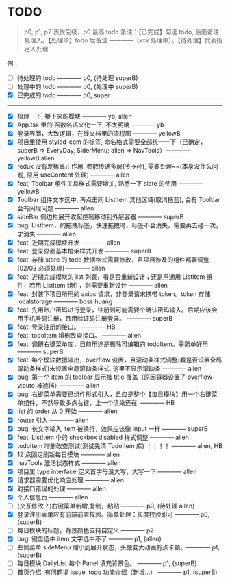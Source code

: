 # TODO

> p0, p1, p2 表优先级，p0 最高
> todo 备注：【已完成】勾选 todo, 后面备注处理人。【处理中】todo 后备注 ————（xxx 处理中）。【待处理】代表指定人处理

例：

- [ ] 待处理的 todo ———— p0, (待处理 superB)
- [ ] 处理中的 todo ———— p0, (处理中 superB)
- [x] 已完成的 todo ———— p0, super

---

- [x] 梳理一下, 接下来的模块 ———— yb, allen
- [x] App.tsx 里的 函数名语义化一下, 不太明确 ———— yb
- [x] 登录界面，大致逻辑，在线文档里的流程图 ———— yellowB
- [x] 项目里使用 styled-com 的标签, 命名格式需要全部统一一下（已确定，superB => EveryDay, SiderMenu; allen => NavTools）———— yellowB,allen
- [x] redux 没有发挥真正作用, 参数传递多层(爷->孙), 需要处理~~(本身没什么问题, 原用 useContent 处理) ———— allen
- [x] feat: Toolbar 组件工具样式需要增加, 熟悉一下 slate 的使用 ———— yellowB
- [x] Toolbar 组件文本选中, 再点击同 ListItem 其他区域(取消拖蓝), 会有 Toolbar 会有闪现问题 ———— allen
- [x] sideBar 侧边栏展开收起控制移动到外层容器 ———— superB
- [x] bug: ListItem，的拖拽标签，快速拖拽时，标签不会消失，需要再去碰一次，才消失 ———— allen
- [x] feat: 近期完成模块开发 ———— allen
- [x] feat: 登录界面基本框架样式开发 ———— superB
- [x] feat: 存储 store 的 todo 数据格式需要修改，且项目涉及的组件都要调整(02/03 必须处理) ———— allen
- [x] feat: 近期完成模块的 list 列表，看是否重新设计；还是用通用 ListItem 组件，若用 ListItem 组件，则需要重新设计 ———— allen
- [x] feat: 封装下项目所用的 axios 请求，非登录请求携带 token。token 存储 localstorage ———— boss huang
- [x] feat: 先用账户密码进行登录，注册则可能需要个确认密码输入。后期应该会用手机号码注册，且用验证码注册登录。 ———— superB
- [x] feat: 登录注册的接口。 ———— HB
- [x] feat: todoItem 增删改查接口。 ———— allen
- [x] feat: 调研右键菜单库，目前用途是删除可编辑的 todoItem。需简单好用 ———— superB
- [x] feat: 每个模块数据溢出，overflow 设置，且滚动条样式调整(看是否设置全局滚动条样式)未设置全局滚动条样式, 这里不显示滚动条 ———— allen
- [x] bug: 第一个 item 的 toolbar 显示被 title 覆盖（原因容器设置了 overflow-y:auto 被遮挡）———— allen
- [x] bug: 右键菜单需要已组件形式引入，且应是整个【每日模块】用一个右键菜单组件，不然导致多点右键，上一个渲染还在. ———— HB
- [x] list 的 order 从 0 开始 ———— allen
- [x] router 引入 ———— allen
- [x] bug: 长文字输入 item 被换行，效果应该像 input 一样 ———— superB
- [x] feat: ListItem 中的 checkbox disabled 样式调整 ———— allen
- [x] todoItem 增删改查测试(测试先清 TodoItem 库) ！！！！ ———— allen, HB
- [x] 12 点固定刷新每日模块 ———— allen
- [x] navTools 激活状态样式 ———— allen
- [x] 项目里 type interface 定义首字母没大写，大写一下 ———— allen
- [x] 请求器需要优化响应处理 ———— allen
- [x] 对接口错误的处理 ———— allen
- [x] 个人信息页 ———— allen
- [ ] (交互修改？)右键菜单新增,复制，粘贴 ———— p0, (待处理 allen)
- [x] 登录注册表单应有前端前置校验。简单处理：长度校验即可 ———— p0, (superB)
- [ ] 每日模块的标题，背景颜色支持自定义 ———— p2
- [x] bug: 键盘选中 item 文字选中不了 ———— p1, (allen)
- [ ] 左侧菜单 sideMenu 缩小到展开状态，头像变大动画有点卡顿。———— p1, (superB)
- [ ] 每日模块 DailyList 每个 Panel 填充背景色。 ———— p1, (superB)
- [ ] 首页介绍, 有问题提 issue, todo 功能介绍（新增...） ———— p1, (superB)
